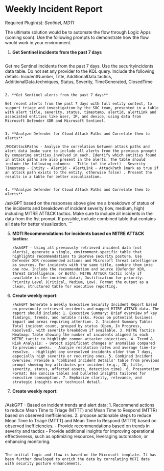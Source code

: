 # Weekly Incident Report

Required Plugin(s): *Sentinel, MDTI*

The ultimate solution would be to automate the flow through Logic Apps (coming soon). Use the following prompts to demonstrate how the flow would work in your environment.

1. **Get Sentinel incidents from the past 7 days**
   ```
  Get me Sentinel Incidents from the past 7 days. Use the securityincidents data table. Do not set any provider to the KQL query. Include the following details: IncidentNumber, Title, AdditionalData.tactics, AdditionalData.techniques, Status, Severity, TimeGenerated, ClosedTime
   ```

2. **Get Sentinel alerts from the past 7 days**
   ```
    Get recent alerts from the past 7 days with full entity context, to support triage and investigation by the SOC team, presented in a table with alert title, severity, status, timestamp, alertId, alertLink and associated entities like user, IP, and device, using data from Microsoft Defender XDR and Microsoft Sentinel.
   ```

3. **Analyze Defender for Cloud Attack Paths and Correlate them to alerts**
   ```
    /MDCAttackPaths - Analyze the correlation between attack paths and alert data (make sure to include all alerts from the previous prompt) by comparing entities involved in each. Identify which entities found in attack paths are also present in the alerts. The table should include the following columns: - Title (of the alert) - Severity - Timestamp - Entity - AlertId - AlertLink - AttackPath (mark as true if an attack path exists to the entity, otherwise false) . Present the results in a table for better visualization.
   ```

4. **Analyze Defender for Cloud Attack Paths and Correlate them to alerts**
   ```
   /askGPT based on the responses above give me a breakdown of status of the incidents and breakdown of incident severity (low, medium, high) including MITRE ATT&CK tactics. Make sure to include all incidents in the data from the fist prompt. If possible, include combined table that contains all data for better visualization.
    ```
   
5. **MDTI Recommendations for incidents based on MITRE ATT&CK tactics:**
   ```
   /AskGPT - Using all previously retrieved incident data (not alerts), generate a single, environment-specific table that highlights recommendations to improve security posture. Use Defender XDR recommended actions and Microsoft threat intelligence as sources. For incidents with the same title, combine them into one row. Include the recommendation and source (Defender XDR, Threat Intelligence, or Both), MITRE ATT&CK tactic (only if available in the incident data), Justification for priority. Priority Level (Critical, Medium, Low). Format the output as a clean, structured table for executive reporting.
   ```
   
6. **Create weekly report**:
   ```
   /AskGPT Generate a Weekly Executive Security Incident Report based on previously retrieved incidents and mapped MITRE ATT&CK data. The report should include: 1. Executive Summary: Brief overview of key findings, trends, and notable risks. Focus on potential business impact and areas requiring attention. 2. Incident Summary Table: Total incident count, grouped by status (Open, In Progress, Resolved), with severity breakdown if available. 3. MITRE Tactics Heatmap: Table showing the number of incidents aligned to each MITRE tactic to highlight common attacker objectives. 4. Trend & Risk Analysis: - Detect significant changes or anomalies compared to previous weeks. - Analyze resolution rates and average time-to-resolve. - Highlight any unresolved incidents older than 7 days, especially high severity or recurring ones. 5. Combined Incident Overview: Provide a ‘Combined Incident Details' table from previous prompt showing key attributes per incident (e.g., ID, title, severity, status, affected assets, detection time). 6. Presentation Format: Use concise tables and bulleted insights tailored for executive consumption. 7. Emphasize clarity, relevance, and strategic insights over technical detail.
   ```

7. **Create weekly report**:
   ```
/AskGPT - Based on incident trends and alert data: 1. Recommend actions to reduce Mean Time to Triage (MTTT) and Mean Time to Respond (MTTR) based on observed inefficiencies. 2. propose actionable steps to reduce Mean Time to Triage (MTTT) and Mean Time to Respond (MTTR) based on observed inefficiencies. - Provide recommendations based on trends in severity and tactics - Provide additional insights for improving operational effectiveness, such as optimizing resources, leveraging automation, or enhancing monitoring.
   ```

The initial logic and flow is based on the Microsoft template. It has been further developed to enrich the data by correlating MDTI data with security posture enhancements.
